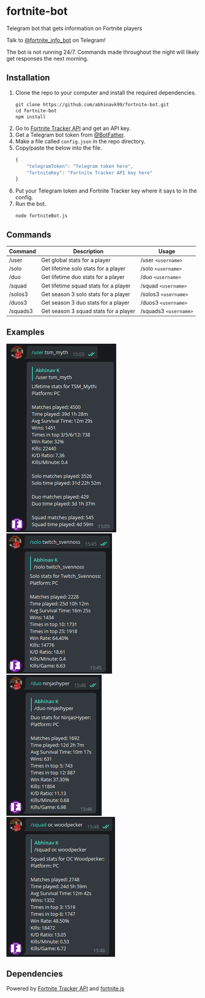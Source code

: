 # fortnite-bot
Telegram bot that gets information on Fortnite players

Talk to [@fortnite_info_bot](https://t.me/fortnite_info_bot) on Telegram! 

The bot is not running 24/7. Commands made throughout the night will likely get responses the next morning.

## Installation
1. Clone the repo to your computer and install the required dependencies.
    ```console
    git clone https://github.com/abhinavk99/fortnite-bot.git
    cd fortnite-bot
    npm install
    ```
2. Go to [Fortnite Tracker API](https://fortnitetracker.com/site-api) and get an API key.
3. Get a Telegram bot token from [@BotFather](https://t.me/BotFather).
4. Make a file called `config.json` in the repo directory.
5. Copy/paste the below into the file.
    ```javascript
    {
        "telegramToken": "Telegram token here",
        "fortniteKey": "Fortnite Tracker API key here"
    }
    ```
6. Put your Telegram token and Fortnite Tracker key where it says to in the config.
7. Run the bot.
    ```console
    node fortniteBot.js
    ```

## Commands
| Command | Description | Usage |
| --- | --- | --- |
| /user | Get global stats for a player | /user `<username>` |
| /solo | Get lifetime solo stats for a player | /solo `<username>` |
| /duo | Get lifetime duo stats for a player | /duo `<username>` |
| /squad | Get lifetime squad stats for a player | /squad `<username>` |
| /solos3 | Get season 3 solo stats for a player | /solos3 `<username>` |
| /duos3 | Get season 3 duo stats for a player | /duos3 `<username>` |
| /squads3 | Get season 3 squad stats for a player | /squads3 `<username>` |

## Examples
![](examples/user.png)
![](examples/solo.png)
![](examples/duo.png)
![](examples/squad.png)

## Dependencies
Powered by [Fortnite Tracker API](https://fortnitetracker.com/site-api) and [fortnite.js](https://github.com/ickerio/fortnite.js)